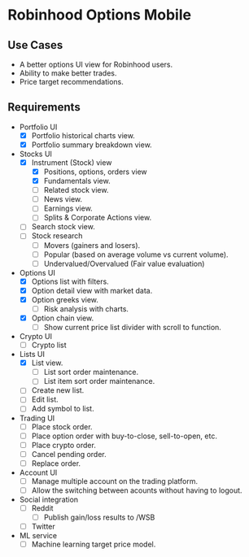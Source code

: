 # Robinhood Options Mobile

## Use Cases
- A better options UI view for Robinhood users.
- Ability to make better trades.
- Price target recommendations. 

## Requirements
- Portfolio UI
  - [x] Portfolio historical charts view.
  - [x] Portfolio summary breakdown view.
- Stocks UI
  - [x] Instrument (Stock) view
    - [x] Positions, options, orders view
    - [x] Fundamentals view.
    - [ ] Related stock view.
    - [ ] News view.
    - [ ] Earnings view.
    - [ ] Splits & Corporate Actions view.
  - [ ] Search stock view.
  - [ ] Stock research
    - [ ] Movers (gainers and losers).
    - [ ] Popular (based on average volume vs current volume).
    - [ ] Undervalued/Overvalued (Fair value evaluation)
- Options UI
  - [x] Options list with filters.
  - [x] Option detail view with market data.
  - [x] Option greeks view.
    - [ ] Risk analysis with charts.
  - [x] Option chain view.
    - [ ] Show current price list divider with scroll to function.
- Crypto UI
  - [ ] Crypto list
- Lists UI
  - [x] List view.
    - [ ] List sort order maintenance.
    - [ ] List item sort order maintenance.
  - [ ] Create new list.
  - [ ] Edit list.
  - [ ] Add symbol to list.
- Trading UI
  - [ ] Place stock order.
  - [ ] Place option order with buy-to-close, sell-to-open, etc.
  - [ ] Place crypto order.
  - [ ] Cancel pending order.
  - [ ] Replace order.
- Account UI
  - [ ] Manage multiple account on the trading platform.
  - [ ] Allow the switching between acounts without having to logout.
- Social integration
  - [ ] Reddit
    - [ ] Publish gain/loss results to /WSB
  - [ ] Twitter
- ML service
  - [ ] Machine learning target price model.
